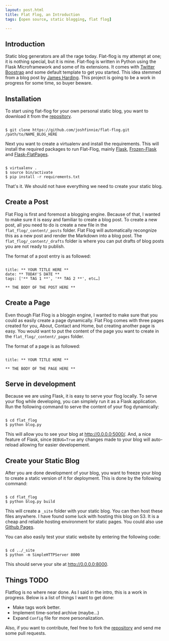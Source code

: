 ```yaml
---
layout: post.html
title: Flat Flog, an Introduction
tags: [open source, static blogging, flat flog]

---
```


## Introduction

Static blog generators are all the rage today. Flat-flog is my attempt at one; it is nothing special, but it is mine. Flat-flog is written in Python using the Flask Microframework and some of its extensions. It comes with [Twitter Boostrap](https://getbootstrap.com) and some default template to get you started. This idea stemmed from a blog post by [James Harding](http://www.jamesharding.ca/posts/simple-static-markdown-blog-in-flask/). This project is going to be a work in progress for some time, so buyer beware.


## Installation

To start using flat-flog for your own personal static blog, you want to download it from the [repository](https://github.com/joshfinnie/flat-flog).


<pre class="language-bash"><code>
$ git clone https://github.com/joshfinnie/flat-flog.git /path/to/NAME_BLOG_HERE
</code></pre>

Next you want to create a virtualenv and install the requirements. This will install the required packages to run Flat-Flog, mainly [Flask](http://flask.pocoo.org/), [Frozen-Flask](http://pythonhosted.org/Frozen-Flask/) and [Flask-FlatPages](http://pythonhosted.org/Flask-FlatPages/).

<pre class="language-bash"><code>
$ virtualenv .
$ source bin/activate
$ pip install -r requirements.txt
</code></pre>

That's it. We should not have everything we need to create your static blog.

## Create a Post

Flat Flog is first and foremost a blogging engine. Because of that, I wanted to make sure it is easy and familiar to create a blog post. To create a new post, all you need to do is create a new file in the `flat_flog/_content/_posts` folder. Flat Flog will automatically recongnize this as a new post and render the Markdown into a blog post. The `flat_flog/_content/_drafts` folder is where you can put drafts of blog posts you are not ready to publish.

The format of a post entry is as followed:

<pre class="language-markup"><code>
title: ** YOUR TITLE HERE **
date: ** TODAY'S DATE **
tags: ['** TAG 1 **', '** TAG 2 **', etc…]

** THE BODY OF THE POST HERE **
</code></pre>

## Create a Page

Even though Flat Flog is a bloggin engine, I wanted to make sure that you could as easily create a page dynamically. Flat Flog comes with three pages created for you, About, Contact and Home, but creating another page is easy. You would want to put the content of the page you want to create in the `flat_flog/_content/_pages` folder.

The format of a page is as followed:

<pre class="language-markup"><code>
title: ** YOUR TITLE HERE **

** THE BODY OF THE PAGE HERE **
</code></pre>

## Serve in development

Because we are using Flask, it is easy to serve your flog locally. To serve your flog while developing, you can simplely run it as a Flask application. Run the following command to serve the content of your flog dynamically:

<pre class="language-bash"><code>
$ cd flat_flog
$ python blog.py
</code></pre>

This will allow you to see your blog at <http://0.0.0.0:5000/>. And, a nice feature of Flask, since `DEBUG=True` any changes made to your blog will auto-reload allowing for easier developement.

## Create your Static Blog

After you are done development of your blog, you want to freeze your blog to create a static version of it for deployment. This is done by the following command:

<pre class="language-bash"><code>
$ cd flat_flog
$ python blog.py build
</code></pre>

This will create a `_site` folder with your static blog. You can then host these files anywhere. I have found some luck with hosting this blog on S3. It is a cheap and reliable hosting environment for static pages. You could also use [Github Pages](http://pages.github.com/).

You can also easily test your static website by entering the following code:

<pre class="language-bash"><code>
$ cd ../_site
$ python -m SimpleHTTPServer 8000
</code></pre>

This should serve your site at <http://0.0.0.0:8000>.

## Things TODO

Flatflog is no where near done. As I said in the intro, this is a work in progress. Below is a list of things I want to get done:

* Make tags work better.
* Implement time-sorted archive (maybe...)
* Expand `Config` file for more personalization.

Also, if you want to contribute, feel free to fork the [repository](https://github.com/joshfinnie/flat-flog) and send me some pull requests.